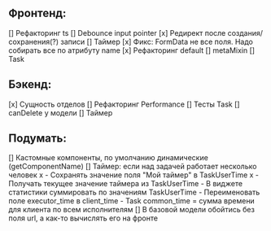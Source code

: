 Фронтенд:
---------
[] Рефакторинг ts
[] Debounce input pointer
[x] Редирект после создания/сохранения(?) записи
[] Таймер 
[x] Фикс: FormData не все поля. Надо собирать все по атрибуту name
[x]  Рефакторинг default
[] metaMixin
[] Task

Бэкенд:
---------
[x] Сущность отделов
[] Рефакторинг Performance
[] Тесты Task
[] canDelete у модели
[] Таймер

Подумать:
---------
[] Кастомные компоненты, по умолчанию динамические (getComponentName)
[] Таймер: если над задачей работает несколько человек
    x - Сохранять значение поля "Мой таймер" в TaskUserTime
    x - Получать текущее значение таймера из TaskUserTime
    - В виджете статистики суммировать по значениям TaskUserTime
    - Переименовать поле executor_time в client_time
    - Task common_time = сумма времени для клиента по всем исполнителям
[] В базовой модели обойтись без поля url, а как-то вычислять его на фронте